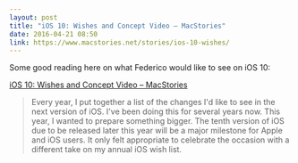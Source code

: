 ```yaml
---
layout: post
title: "iOS 10: Wishes and Concept Video – MacStories"
date: 2016-04-21 08:50
link: https://www.macstories.net/stories/ios-10-wishes/
---
```


Some good reading here on what Federico would like to see on iOS 10:


[iOS 10: Wishes and Concept Video – MacStories](https://www.macstories.net/stories/ios-10-wishes/)

> Every year, I put together a list of the changes I'd like to see in the next version of iOS. I've been doing this for several years now. This year, I wanted to prepare something bigger. The tenth version of iOS due to be released later this year will be a major milestone for Apple and iOS users. It only felt appropriate to celebrate the occasion with a different take on my annual iOS wish list.
> 
> 

